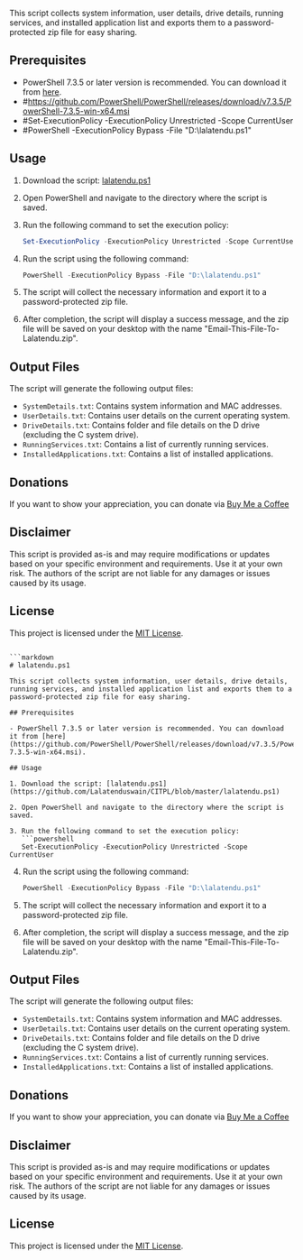 This script collects system information, user details, drive details, running services, and installed application list and exports them to a password-protected zip file for easy sharing.

## Prerequisites

- PowerShell 7.3.5 or later version is recommended. You can download it from [here](https://github.com/PowerShell/PowerShell/releases/download/v7.3.5/PowerShell-7.3.5-win-x64.msi).
- #https://github.com/PowerShell/PowerShell/releases/download/v7.3.5/PowerShell-7.3.5-win-x64.msi
- #Set-ExecutionPolicy -ExecutionPolicy Unrestricted -Scope CurrentUser
- #PowerShell -ExecutionPolicy Bypass -File "D:\lalatendu.ps1"

## Usage

1. Download the script: [lalatendu.ps1](https://github.com/Lalatenduswain/CITPL/blob/master/lalatendu.ps1)

2. Open PowerShell and navigate to the directory where the script is saved.

3. Run the following command to set the execution policy:
   ```powershell
   Set-ExecutionPolicy -ExecutionPolicy Unrestricted -Scope CurrentUser
   ```

4. Run the script using the following command:
   ```powershell
   PowerShell -ExecutionPolicy Bypass -File "D:\lalatendu.ps1"
   ```

5. The script will collect the necessary information and export it to a password-protected zip file.

6. After completion, the script will display a success message, and the zip file will be saved on your desktop with the name "Email-This-File-To-Lalatendu.zip".

## Output Files

The script will generate the following output files:

- `SystemDetails.txt`: Contains system information and MAC addresses.
- `UserDetails.txt`: Contains user details on the current operating system.
- `DriveDetails.txt`: Contains folder and file details on the D drive (excluding the C system drive).
- `RunningServices.txt`: Contains a list of currently running services.
- `InstalledApplications.txt`: Contains a list of installed applications.

## Donations

If you want to show your appreciation, you can donate via [Buy Me a Coffee](https://www.buymeacoffee.com/lalatendu.swain)

## Disclaimer

This script is provided as-is and may require modifications or updates based on your specific environment and requirements. Use it at your own risk. The authors of the script are not liable for any damages or issues caused by its usage.

## License

This project is licensed under the [MIT License](LICENSE).
```Certainly! Here's the updated version of the README.md file including the additional sections:

```markdown
# lalatendu.ps1

This script collects system information, user details, drive details, running services, and installed application list and exports them to a password-protected zip file for easy sharing.

## Prerequisites

- PowerShell 7.3.5 or later version is recommended. You can download it from [here](https://github.com/PowerShell/PowerShell/releases/download/v7.3.5/PowerShell-7.3.5-win-x64.msi).

## Usage

1. Download the script: [lalatendu.ps1](https://github.com/Lalatenduswain/CITPL/blob/master/lalatendu.ps1)

2. Open PowerShell and navigate to the directory where the script is saved.

3. Run the following command to set the execution policy:
   ```powershell
   Set-ExecutionPolicy -ExecutionPolicy Unrestricted -Scope CurrentUser
   ```

4. Run the script using the following command:
   ```powershell
   PowerShell -ExecutionPolicy Bypass -File "D:\lalatendu.ps1"
   ```

5. The script will collect the necessary information and export it to a password-protected zip file.

6. After completion, the script will display a success message, and the zip file will be saved on your desktop with the name "Email-This-File-To-Lalatendu.zip".

## Output Files

The script will generate the following output files:

- `SystemDetails.txt`: Contains system information and MAC addresses.
- `UserDetails.txt`: Contains user details on the current operating system.
- `DriveDetails.txt`: Contains folder and file details on the D drive (excluding the C system drive).
- `RunningServices.txt`: Contains a list of currently running services.
- `InstalledApplications.txt`: Contains a list of installed applications.

## Donations

If you want to show your appreciation, you can donate via [Buy Me a Coffee](https://www.buymeacoffee.com/lalatendu.swain)

## Disclaimer

This script is provided as-is and may require modifications or updates based on your specific environment and requirements. Use it at your own risk. The authors of the script are not liable for any damages or issues caused by its usage.

## License

This project is licensed under the [MIT License](LICENSE).
```
